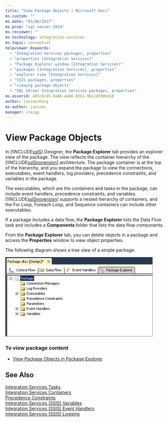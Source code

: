 ```yaml
---
title: "View Package Objects | Microsoft Docs"
ms.custom: ""
ms.date: "03/06/2017"
ms.prod: "sql-server-2014"
ms.reviewer: ""
ms.technology: integration-services
ms.topic: conceptual
helpviewer_keywords: 
  - "Integration Services packages, properties"
  - "properties [Integration Services]"
  - "Package Explorer window [Integration Services]"
  - "packages [Integration Services], properties"
  - "explorer view [Integration Services]"
  - "SSIS packages, properties"
  - "viewing package objects"
  - "SQL Server Integration Services packages, properties"
ms.assetid: a85c0245-0a68-4eb0-83b1-9b11df80bd10
author: janinezhang
ms.author: janinez
manager: craigg
---
```

# View Package Objects
  In [!INCLUDE[ssIS](../includes/ssis-md.md)] Designer, the **Package Explorer** tab provides an explorer view of the package. The view reflects the container hierarchy of the [!INCLUDE[ssISnoversion](../includes/ssisnoversion-md.md)] architecture. The package container is at the top of the hierarchy, and you expand the package to view the connections, executables, event handlers, log providers, precedence constraints, and variables in the package.  
  
 The executables, which are the containers and tasks in the package, can include event handlers, precedence constraints, and variables. [!INCLUDE[ssISnoversion](../includes/ssisnoversion-md.md)] supports a nested hierarchy of containers, and the For Loop, Foreach Loop, and Sequence containers can include other executables.  
  
 If a package includes a data flow, the **Package Explorer** lists the Data Flow task and includes a **Components** folder that lists the data flow components.  
  
 From the **Package Explorer** tab, you can delete objects in a package and access the **Properties** window to view object properties.  
  
 The following diagram shows a tree view of a simple package.  
  
 ![Screenshot of the Package Explorer tab](media/packageexplorer.gif "Screenshot of the Package Explorer tab")  
  
### To view package content  
  
-   [View Package Objects in Package Explorer](../../2014/integration-services/view-package-objects-in-package-explorer.md)  
  
## See Also  
 [Integration Services Tasks](control-flow/integration-services-tasks.md)   
 [Integration Services Containers](control-flow/integration-services-containers.md)   
 [Precedence Constraints](control-flow/precedence-constraints.md)   
 [Integration Services &#40;SSIS&#41; Variables](integration-services-ssis-variables.md)   
 [Integration Services &#40;SSIS&#41; Event Handlers](integration-services-ssis-event-handlers.md)   
 [Integration Services &#40;SSIS&#41; Logging](performance/integration-services-ssis-logging.md)  
  
  
